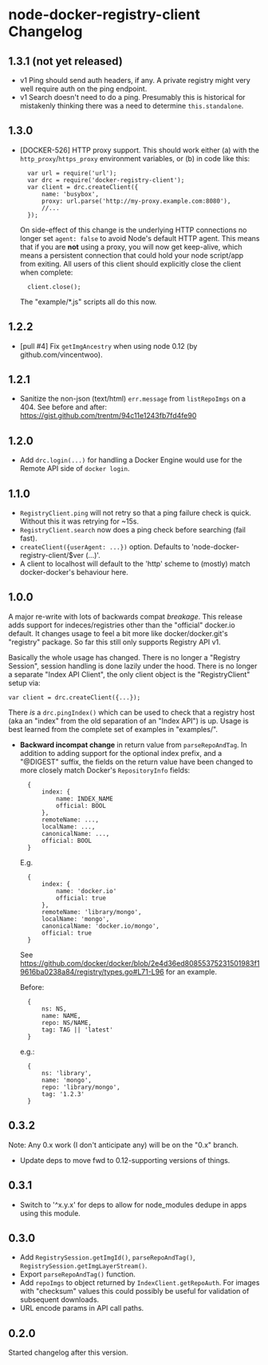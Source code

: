 # node-docker-registry-client Changelog

## 1.3.1 (not yet released)

- v1 Ping should send auth headers, if any. A private registry might very well
  require auth on the ping endpoint.
- v1 Search doesn't need to do a ping. Presumably this is historical for
  mistakenly thinking there was a need to determine `this.standalone`.


## 1.3.0

- [DOCKER-526] HTTP proxy support. This should work either (a) with the
  `http_proxy`/`https_proxy` environment variables, or (b) in code like this:

        var url = require('url');
        var drc = require('docker-registry-client');
        var client = drc.createClient({
            name: 'busybox',
            proxy: url.parse('http://my-proxy.example.com:8080'),
            //...
        });

  On side-effect of this change is the underlying HTTP connections no longer
  set `agent: false` to avoid Node's default HTTP agent. This means that if you
  are **not** using a proxy, you will now get keep-alive, which means a
  persistent connection that could hold your node script/app from exiting. All
  users of this client should explicitly close the client when complete:

        client.close();

  The "example/\*.js" scripts all do this now.



## 1.2.2

- [pull #4] Fix `getImgAncestry` when using node 0.12 (by github.com/vincentwoo).


## 1.2.1

- Sanitize the non-json (text/html) `err.message` from `listRepoImgs` on a 404.
  See before and after: https://gist.github.com/trentm/94c11e1243fb7fd4fe90


## 1.2.0

- Add `drc.login(...)` for handling a Docker Engine would use for the Remote
  API side of `docker login`.


## 1.1.0

- `RegistryClient.ping` will not retry so that a ping failure check is quick.
  Without this it was retrying for ~15s.
- `RegistryClient.search` now does a ping check before searching (fail fast).
- `createClient({userAgent: ...})` option. Defaults to
  'node-docker-registry-client/$ver (...)'.
- A client to localhost will default to the 'http' scheme to (mostly) match
  docker-docker's behaviour here.


## 1.0.0

A major re-write with lots of backwards compat *breakage*.  This release adds
support for indeces/registries other than the "official" docker.io default.
It changes usage to feel a bit more like docker/docker.git's "registry" package.
So far this still only supports Registry API v1.

Basically the whole usage has changed. There is no longer a "Registry Session",
session handling is done lazily under the hood. There is no longer a separate
"Index API Client", the only client object is the "RegistryClient" setup via:

    var client = drc.createClient({...});

There *is* a `drc.pingIndex()` which can be used to check that a registry
host (aka an "index" from the old separation of an "Index API") is up.
Usage is best learned from the complete set of examples in "examples/".


- **Backward incompat change** in return value from `parseRepoAndTag`.
  In addition to adding support for the optional index prefix, and a
  "@DIGEST" suffix, the fields on the return value have been changed to
  more closely match Docker's `RepositoryInfo` fields:

        {
            index: {
                name: INDEX_NAME
                official: BOOL
            },
            remoteName: ...,
            localName: ...,
            canonicalName: ...,
            official: BOOL
        }

  E.g.

        {
            index: {
                name: 'docker.io'
                official: true
            },
            remoteName: 'library/mongo',
            localName: 'mongo',
            canonicalName: 'docker.io/mongo',
            official: true
        }

  See <https://github.com/docker/docker/blob/2e4d36ed80855375231501983f19616ba0238a84/registry/types.go#L71-L96>
  for an example.

  Before:

        {
            ns: NS,
            name: NAME,
            repo: NS/NAME,
            tag: TAG || 'latest'
        }

  e.g.:

        {
            ns: 'library',
            name: 'mongo',
            repo: 'library/mongo',
            tag: '1.2.3'
        }



## 0.3.2

Note: Any 0.x work (I don't anticipate any) will be on the "0.x" branch.

- Update deps to move fwd to 0.12-supporting versions of things.

## 0.3.1

- Switch to '^x.y.x' for deps to allow for node\_modules dedupe in
  apps using this module.

## 0.3.0

- Add `RegistrySession.getImgId()`, `parseRepoAndTag()`,
  `RegistrySession.getImgLayerStream()`.
- Export `parseRepoAndTag()` function.
- Add `repoImgs` to object returned by `IndexClient.getRepoAuth`. For images
  with "checksum" values this could possibly be useful for validation of
  subsequent downloads.
- URL encode params in API call paths.


## 0.2.0

Started changelog after this version.
